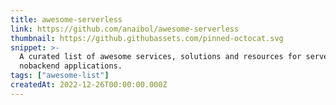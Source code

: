 ```yaml
---
title: awesome-serverless
link: https://github.com/anaibol/awesome-serverless
thumbnail: https://github.githubassets.com/pinned-octocat.svg
snippet: >-
  A curated list of awesome services, solutions and resources for serverless /
  nobackend applications.
tags: ["awesome-list"]
createdAt: 2022-12-26T00:00:00.000Z
---
```

